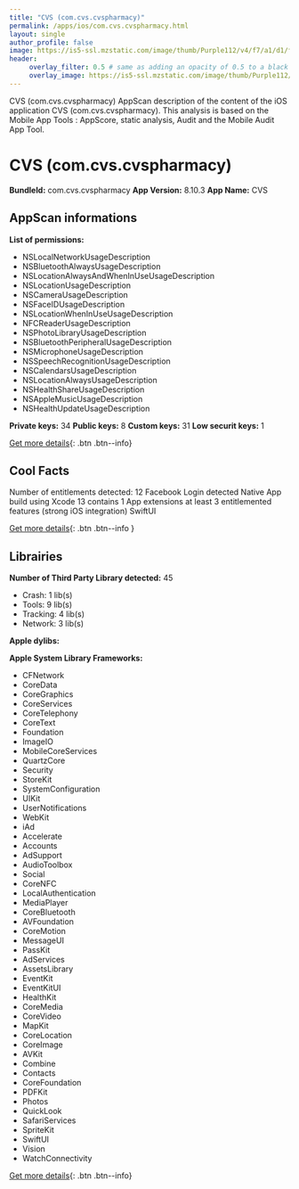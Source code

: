 ```yaml
---
title: "CVS (com.cvs.cvspharmacy)"
permalink: /apps/ios/com.cvs.cvspharmacy.html
layout: single
author_profile: false
image: https://is5-ssl.mzstatic.com/image/thumb/Purple112/v4/f7/a1/d1/f7a1d191-e15c-f0a2-fe67-3fc10fa90a1a/AppIcon-0-1x_U007emarketing-0-3-0-sRGB-85-220.png/512x512bb.jpg
header: 
     overlay_filter: 0.5 # same as adding an opacity of 0.5 to a black background
     overlay_image: https://is5-ssl.mzstatic.com/image/thumb/Purple112/v4/f7/a1/d1/f7a1d191-e15c-f0a2-fe67-3fc10fa90a1a/AppIcon-0-1x_U007emarketing-0-3-0-sRGB-85-220.png/512x512bb.jpg
---
```

CVS (com.cvs.cvspharmacy) AppScan description of the content of the iOS application CVS (com.cvs.cvspharmacy). This analysis is based on the Mobile App Tools : AppScore, static analysis, Audit and the Mobile Audit App Tool.

# CVS (com.cvs.cvspharmacy)

**BundleId:** com.cvs.cvspharmacy
**App Version:** 8.10.3
**App Name:** CVS


## AppScan informations 

**List of permissions:** 
- NSLocalNetworkUsageDescription
- NSBluetoothAlwaysUsageDescription
- NSLocationAlwaysAndWhenInUseUsageDescription
- NSLocationUsageDescription
- NSCameraUsageDescription
- NSFaceIDUsageDescription
- NSLocationWhenInUseUsageDescription
- NFCReaderUsageDescription
- NSPhotoLibraryUsageDescription
- NSBluetoothPeripheralUsageDescription
- NSMicrophoneUsageDescription
- NSSpeechRecognitionUsageDescription
- NSCalendarsUsageDescription
- NSLocationAlwaysUsageDescription
- NSHealthShareUsageDescription
- NSAppleMusicUsageDescription
- NSHealthUpdateUsageDescription
  
  
**Private keys:** 34
**Public keys:** 8
**Custom keys:** 31
**Low securit keys:** 1
  
[Get more details](/pricing.html){: .btn .btn--info}

## Cool Facts

Number of entitlements detected: 12
Facebook Login detected
Native App
build using Xcode 13
contains 1 App extensions
at least 3 entitlemented features (strong iOS integration)
SwiftUI
  
[Get more details](/pricing.html){: .btn .btn--info }

## Librairies 
**Number of Third Party Library detected:** 45
- Crash: 1 lib(s)
- Tools: 9 lib(s)
- Tracking: 4 lib(s)
- Network: 3 lib(s)


**Apple dylibs:**


**Apple System Library Frameworks:**
- CFNetwork
- CoreData
- CoreGraphics
- CoreServices
- CoreTelephony
- CoreText
- Foundation
- ImageIO
- MobileCoreServices
- QuartzCore
- Security
- StoreKit
- SystemConfiguration
- UIKit
- UserNotifications
- WebKit
- iAd
- Accelerate
- Accounts
- AdSupport
- AudioToolbox
- Social
- CoreNFC
- LocalAuthentication
- MediaPlayer
- CoreBluetooth
- AVFoundation
- CoreMotion
- MessageUI
- PassKit
- AdServices
- AssetsLibrary
- EventKit
- EventKitUI
- HealthKit
- CoreMedia
- CoreVideo
- MapKit
- CoreLocation
- CoreImage
- AVKit
- Combine
- Contacts
- CoreFoundation
- PDFKit
- Photos
- QuickLook
- SafariServices
- SpriteKit
- SwiftUI
- Vision
- WatchConnectivity


  
[Get more details](/pricing.html){: .btn .btn--info}

